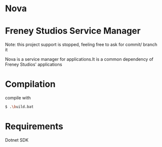 # Nova
# Freney Studios Service Manager 

Note: this project support is stopped, feeling free to ask for commit/ branch it

Nova is a service manager for applications.It is a common dependency of 
Freney Studios' applications

# Compilation 
compile with 

```bash
$ .\build.bat
```

# Requirements 
Dotnet SDK
